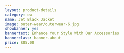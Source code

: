 ```yaml
---
layout: product-details
category: ow
name: Jet Black Jacket
image: outer-wear/outerwear-6.jpg
showbanner: yes
bannertext: Enhance Your Style With Our Accessories
bannerclass: banner-about
price: $85.00
---
```


